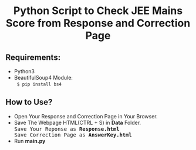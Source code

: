<h1 align=center> Python Script to Check JEE Mains Score from Response and Correction Page </h1>

<h2> Requirements: </h2>
<ul>
    <li> Python3 </li>
    <li> BeautifulSoup4 Module: <br>
<code> $ pip install bs4 </code> </li>
</ul>

<h2> How to Use? </h2>
<ul>
    <li>Open Your Response and Correction Page in Your Browser.</li>
    <li>Save The Webpage HTML(CTRL + S) in <b>Data</b> Folder.<br>
<samp>Save Your Reponse as <b>Response.html</b><br>
Save Correction Page as <b>AnswerKey.html</b></samp></li>
    <li>Run <b>main.py</b></li>
